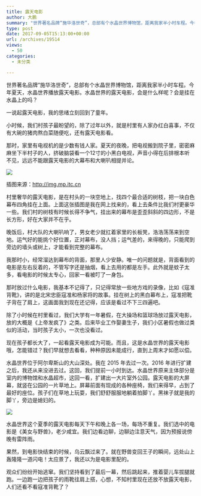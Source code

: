 ```yaml
---
title: 露天电影
author: 大鹏
summary: "世界著名品牌“施华洛世奇”，总部有个水晶世界博物馆，距离我家半小时车程。今年夏天，水晶世界播放露天电影。水晶世界的露天电影，会是什么样呢？会是挂在水晶上的吗？"
type: post
date: 2017-09-05T15:13:00+00:00
url: /archives/19514
views:
  - 50
categories:
  - 未分类

---
```

世界著名品牌“施华洛世奇”，总部有个水晶世界博物馆，距离我家半小时车程。今年夏天，水晶世界播放露天电影。水晶世界的露天电影，会是什么样呢？会是挂在水晶上的吗？

一说起露天电影，我的思绪立刻回到了童年。

小时候，我们村孩子最盼望的，除了过年以外，就是村里有人家办红白喜事，不仅有大碗的猪肉熬白菜随便吃，还有露天电影看。

那时，家里有电视机的是少数有钱人家。夏天的夜晚，把电视搬到院子里，密密麻麻坐下半村子的人，挤破脑袋看一个12寸的小黑白电视，声音小得在后排根本听不见，远远不能跟露天电影的大幕布和大喇叭相提并论。

![][1]

插图来源：http://img.mp.itc.cn

村里奢华的露天电影，是在村头的一块空地上，找四个最合适的树枝，把一块白色幕布四角挂在上面。上面这张插图是我在网上找来的，看上去条件比我们村更豪华一些。我们村的树枝有时候长得不争气，挂出来的幕布是歪歪斜斜的四边形，不是长方形，好在大家并不在乎。

晚饭后，村大队的大喇叭响了，男女老少就扛着家里的长板凳，浩浩荡荡来到空地。运气好的能挑个好位置，正对幕布，没人挡；运气差的，来得晚的，只能爬到旁边的墙头或树上，才能看到完整的幕布。

我那时小，经常溜达到幕布的背面，那里人少安静。唯一的问题就是，背面看到的电影是左右反着的，不管写字还是抽烟，看上去用的都是左手。此外就是蚊子太多，看电影的时候太专心，回家一看被叮了一身包。

那时放过什么电影，我基本不记得了，只记得常放一些地方戏的录像，比如《寇准背靴》，讲的是北宋忠臣寇准和杨家将的故事。挂在树上的黑白幕布上，寇准把靴子背在了肩上，这画面我到现在还记得，应该是看过不下三四遍吧。

除了小时候在村里看过，我们大学有一年暑假，在大操场和篮球场放过露天电影，放的大概是《上帝发疯了》之类。后来毕业工作娶妻生子，我们小区暑假也做过类似的活动，当时孩子太小，一次也没看过。

现在孩子都长大了，一起看露天电影成为可能。而且，这是水晶世界的露天电影哦，怎能错过？我们早就想去看看，种种原因未能成行，直到上周末才如愿以偿。

水晶世界位于阿尔卑斯山的大山深处。我在 2015 年去过一次。2016 年进行扩建之后，我还从来没进去过。这回，我们提前一小时到达。水晶世界原来主体部分是室内的博物馆和水晶超市，这回一看，扩建出一大片室外公园。露天电影的大屏幕，就竖在公园的一片草地上。屏幕前面有现成的各种座椅，我们来得早，占到了最好的座位。孩子们在草地上玩耍，我们舒舒服服地躺着拍脚丫。黑袜子就是我的脚丫，旁边是媳妇的。

![][2]

水晶世界这个夏季的露天电影每天下午和晚上各一场，每场不重复。我们选中的电影是《美女与野兽》，老少咸宜。我们边看边聊，边聊边注意天气，因为预报说傍晚有雷阵雨。



果然，到电影快结束的时候，乌云飘过来了。就在野兽变回王子的瞬间，远处山上轰隆隆一道闪电！太应景了，我还以为是电影里配的。



观众们纷纷开始逃窜。我们坚持看到了最后一幕，然后跳起来，推着婴儿车拔腿就跑。一边跑一边把孩子的雨靴往肩上搭，心想，不知村里现在还放不放露天电影，人们还看不看寇准背靴了？

 [1]: http://img.mp.itc.cn/upload/20170509/2303bccf7e6646d6ad594057b9453d15_th.jpg
 [2]: http://gdurl.com/n06M
